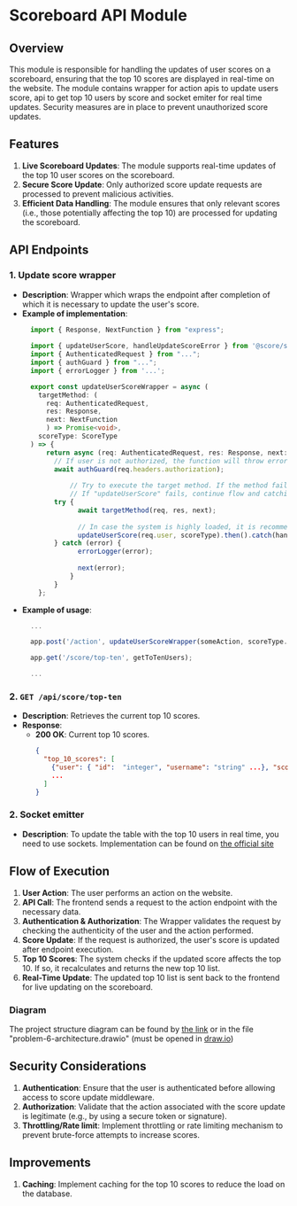# Scoreboard API Module

## Overview

This module is responsible for handling the updates of user scores on a scoreboard, ensuring that the top 10 scores are displayed in real-time on the website. The module contains wrapper for action apis to update users score, api to get top 10 users by score and socket emiter for real time updates. Security measures are in place to prevent unauthorized score updates.

## Features

1. **Live Scoreboard Updates**: The module supports real-time updates of the top 10 user scores on the scoreboard.
2. **Secure Score Update**: Only authorized score update requests are processed to prevent malicious activities.
3. **Efficient Data Handling**: The module ensures that only relevant scores (i.e., those potentially affecting the top 10) are processed for updating the scoreboard.

## API Endpoints

### 1. Update score wrapper
- **Description**: Wrapper which wraps the endpoint after completion of which it is necessary to update the user's score.
- **Example of implementation**:
  ```ts
    import { Response, NextFunction } from "express";
    
    import { updateUserScore, handleUpdateScoreError } from '@score/score.service';
    import { AuthenticatedRequest } from "...";
    import { authGuard } from "...";
    import { errorLogger } from '...';
  
    export const updateUserScoreWrapper = async (
      targetMethod: (
        req: AuthenticatedRequest,
        res: Response,  
        next: NextFunction
        ) => Promise<void>,
      scoreType: ScoreType
    ) => {
        return async (req: AuthenticatedRequest, res: Response, next: NextFunction) => {
          // If user is not authorized, the function will throw error "Unauthorized" 
          await authGuard(req.headers.authorization);
    
              // Try to execute the target method. If the method fails, "updateUserScore" will not be executed.
              // If "updateUserScore" fails, continue flow and catching error without throwing
          try {
                await targetMethod(req, res, next);
    
                // In case the system is highly loaded, it is recommended to use a message broker to send a command to add score to this user.
                updateUserScore(req.user, scoreType).then().catch(handleUpdateScoreError);
          } catch (error) {
                errorLogger(error);
                  
                next(error);    
              }
          }
      };
     ```
- **Example of usage**:
  ```ts
    ...
  
    app.post('/action', updateUserScoreWrapper(someAction, scoreType.ACTION_1));
  
    app.get('/score/top-ten', getToTenUsers);
  
    ...
  ```

### 2. `GET /api/score/top-ten`
- **Description**: Retrieves the current top 10 scores. 
- **Response**:
    - **200 OK**: Current top 10 scores.
      ```json
      {
        "top_10_scores": [
          {"user": { "id":  "integer", "username": "string" ...}, "score": "integer"},
          ...
        ]
      }
      ```

### 2. Socket emitter
- **Description**: To update the table with the top 10 users in real time, you need to use sockets. Implementation can be found on [the official site](https://socket.io/docs/v4/server-api/)

## Flow of Execution

1. **User Action**: The user performs an action on the website.
2. **API Call**: The frontend sends a request to the action endpoint with the necessary data.
3. **Authentication & Authorization**: The Wrapper validates the request by checking the authenticity of the user and the action performed.
4. **Score Update**: If the request is authorized, the user's score is updated after endpoint execution.
5. **Top 10 Scores**: The system checks if the updated score affects the top 10. If so, it recalculates and returns the new top 10 list.
6. **Real-Time Update**: The updated top 10 list is sent back to the frontend for live updating on the scoreboard.

### Diagram
The project structure diagram can be found by [the link](https://drive.google.com/file/d/1OdN4uSve2a9EYzZBYwl3GqCP61dAdeYQ/view?usp=sharing) or in the file "problem-6-architecture.drawio" (must be opened in [draw.io](https://app.diagrams.net/))



## Security Considerations

1. **Authentication**: Ensure that the user is authenticated before allowing access to score update middleware.
2. **Authorization**: Validate that the action associated with the score update is legitimate (e.g., by using a secure token or signature).
3. **Throttling/Rate limit**: Implement throttling or rate limiting mechanism to prevent brute-force attempts to increase scores.


## Improvements

1. **Caching**: Implement caching for the top 10 scores to reduce the load on the database.

